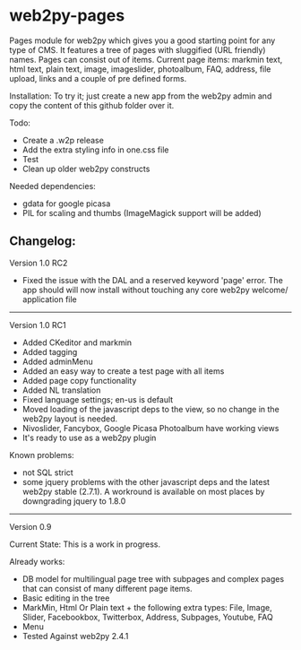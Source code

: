 web2py-pages
============

Pages module for web2py which gives you a good starting point for any type of CMS.
It features a tree of pages with sluggified (URL friendly) names. Pages can consist out of items. Current page items:
markmin text, html text, plain text, image, imageslider, photoalbum, FAQ, address, 
file upload, links and a couple of pre defined forms.

Installation:
To try it; just create a new app from the web2py admin and copy the content of this github folder over it.

Todo:
- Create a .w2p release
- Add the extra styling info in one.css file
- Test
- Clean up older web2py constructs

Needed dependencies:
- gdata for google picasa
- PIL for scaling and thumbs (ImageMagick support will be added)


Changelog:
-----
Version 1.0 RC2
- Fixed the issue with the DAL and a reserved keyword 'page' error. The app should will now install without touching any core web2py welcome/ application file

-----
Version 1.0 RC1
- Added CKeditor and markmin
- Added tagging
- Added adminMenu
- Added an easy way to create a test page with all items
- Added page copy functionality
- Added NL translation
- Fixed language settings; en-us is default
- Moved loading of the javascript deps to the view, so no change in the web2py layout is needed.
- Nivoslider, Fancybox, Google Picasa Photoalbum have working views
- It's ready to use as a web2py plugin

Known problems:
- not SQL strict
- some jquery problems with the other javascript deps and the latest web2py stable (2.7.1). 
A workround is available on most places by downgrading jquery to 1.8.0
----
Version  0.9

Current State: This is a work in progress. 

Already works:
- DB model for multilingual page tree with subpages and complex pages that can consist of many different page items.
- Basic editing in the tree
- MarkMin, Html Or Plain text + the following extra types: File, Image, Slider, Facebookbox, Twitterbox, Address, Subpages, Youtube, FAQ
- Menu 
- Tested Against web2py 2.4.1



